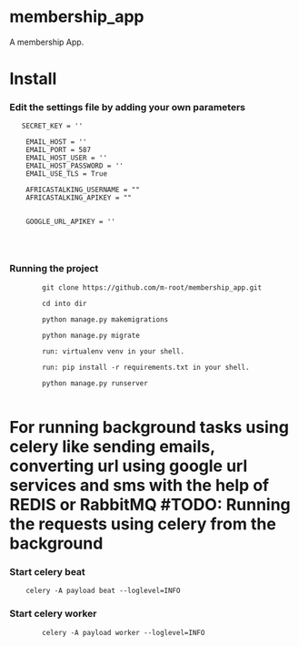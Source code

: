 # membership_app
A membership App.








# Install

### Edit the settings file by adding your own parameters
```
   SECRET_KEY = ''

    EMAIL_HOST = ''
    EMAIL_PORT = 587
    EMAIL_HOST_USER = ''
    EMAIL_HOST_PASSWORD = ''
    EMAIL_USE_TLS = True

    AFRICASTALKING_USERNAME = ""
    AFRICASTALKING_APIKEY = ""


    GOOGLE_URL_APIKEY = ''




```


### Running the project
```
        git clone https://github.com/m-root/membership_app.git

        cd into dir

        python manage.py makemigrations

        python manage.py migrate

        run: virtualenv venv in your shell.

        run: pip install -r requirements.txt in your shell.

        python manage.py runserver


```



# For running background tasks using celery like sending emails, converting url using google url services and sms with the help of REDIS or RabbitMQ #TODO: Running the requests using celery from the background
### Start celery beat
```
    celery -A payload beat --loglevel=INFO
```


### Start celery worker
```
        celery -A payload worker --loglevel=INFO
```
